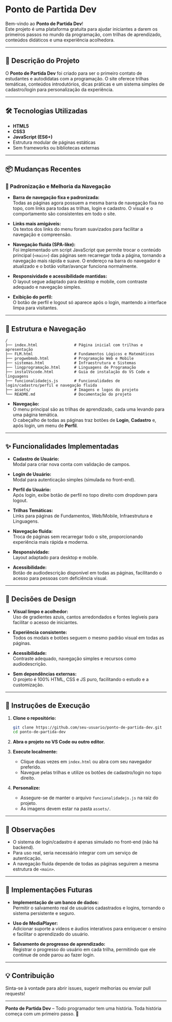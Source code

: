 # Ponto de Partida Dev

Bem-vindo ao **Ponto de Partida Dev**!  
Este projeto é uma plataforma gratuita para ajudar iniciantes a darem os primeiros passos no mundo da programação, com trilhas de aprendizado, conteúdos didáticos e uma experiência acolhedora.

---

## 🚀 Descrição do Projeto

O **Ponto de Partida Dev** foi criado para ser o primeiro contato de estudantes e autodidatas com a programação. O site oferece trilhas temáticas, conteúdos introdutórios, dicas práticas e um sistema simples de cadastro/login para personalização da experiência.

---

## 🛠️ Tecnologias Utilizadas

- **HTML5**  
- **CSS3**  
- **JavaScript (ES6+)**  
- Estrutura modular de páginas estáticas  
- Sem frameworks ou bibliotecas externas

---

## 📦 Mudanças Recentes

### 🔄 Padronização e Melhoria da Navegação

- **Barra de navegação fixa e padronizada:**  
  Todas as páginas agora possuem a mesma barra de navegação fixa no topo, com links para todas as trilhas, login e cadastro. O visual e o comportamento são consistentes em todo o site.

- **Links mais amigáveis:**  
  Os textos dos links do menu foram suavizados para facilitar a navegação e compreensão.

- **Navegação fluida (SPA-like):**  
  Foi implementado um script JavaScript que permite trocar o conteúdo principal (`<main>`) das páginas sem recarregar toda a página, tornando a navegação mais rápida e suave. O endereço na barra do navegador é atualizado e o botão voltar/avançar funciona normalmente.

- **Responsividade e acessibilidade mantidas:**  
  O layout segue adaptado para desktop e mobile, com contraste adequado e navegação simples.

- **Exibição do perfil:**  
  O botão de perfil e logout só aparece após o login, mantendo a interface limpa para visitantes.

---

## 📁 Estrutura e Navegação

```
/
├── index.html                # Página inicial com trilhas e apresentação
├── FLM.html                  # Fundamentos Lógicos e Matemáticos
├── progwebmob.html           # Programação Web e Mobile
├── sistemas.html             # Infraestrutura e Sistemas
├── lingprogramação.html      # Linguagens de Programação
├── instalVscode.html         # Guia de instalação do VS Code e linguagens
├── funcionalidadejs.js       # Funcionalidades de login/cadastro/perfil e navegação fluida
├── assets/                   # Imagens e logos do projeto
└── README.md                 # Documentação do projeto
```

- **Navegação:**  
  O menu principal são as trilhas de aprendizado, cada uma levando para uma página temática.  
  O cabeçalho de todas as páginas traz botões de **Login**, **Cadastro** e, após login, um menu de **Perfil**.

---

## ✨ Funcionalidades Implementadas

- **Cadastro de Usuário:**  
  Modal para criar nova conta com validação de campos.

- **Login de Usuário:**  
  Modal para autenticação simples (simulada no front-end).

- **Perfil do Usuário:**  
  Após login, exibe botão de perfil no topo direito com dropdown para logout.

- **Trilhas Temáticas:**  
  Links para páginas de Fundamentos, Web/Mobile, Infraestrutura e Linguagens.

- **Navegação fluida:**  
  Troca de páginas sem recarregar todo o site, proporcionando experiência mais rápida e moderna.

- **Responsividade:**  
  Layout adaptado para desktop e mobile.

- **Acessibilidade:**  
  Botão de audiodescrição disponível em todas as páginas, facilitando o acesso para pessoas com deficiência visual.

---

## 🎨 Decisões de Design

- **Visual limpo e acolhedor:**  
  Uso de gradientes azuis, cantos arredondados e fontes legíveis para facilitar o acesso de iniciantes.

- **Experiência consistente:**  
  Todos os modais e botões seguem o mesmo padrão visual em todas as páginas.

- **Acessibilidade:**  
  Contraste adequado, navegação simples e recursos como audiodescrição.

- **Sem dependências externas:**  
  O projeto é 100% HTML, CSS e JS puro, facilitando o estudo e a customização.

---

## 📝 Instruções de Execução

1. **Clone o repositório:**
   ```bash
   git clone https://github.com/seu-usuario/ponto-de-partida-dev.git
   cd ponto-de-partida-dev
   ```

2. **Abra o projeto no VS Code ou outro editor.**

3. **Execute localmente:**
   - Clique duas vezes em `index.html` ou abra com seu navegador preferido.
   - Navegue pelas trilhas e utilize os botões de cadastro/login no topo direito.

4. **Personalize:**
   - Assegure-se de manter o arquivo `funcionalidadejs.js` na raiz do projeto.
   - As imagens devem estar na pasta `assets/`.

---

## 📢 Observações

- O sistema de login/cadastro é apenas simulado no front-end (não há backend).
- Para uso real, seria necessário integrar com um serviço de autenticação.
- A navegação fluida depende de todas as páginas seguirem a mesma estrutura de `<main>`.

---

## 🌱 Implementações Futuras

- **Implementação de um banco de dados:**  
  Permitir o salvamento real de usuários cadastrados e logins, tornando o sistema persistente e seguro.

- **Uso de MediaPlayer:**  
  Adicionar suporte a vídeos e áudios interativos para enriquecer o ensino e facilitar o aprendizado do usuário.

- **Salvamento de progresso de aprendizado:**  
  Registrar o progresso do usuário em cada trilha, permitindo que ele continue de onde parou ao fazer login.

---

## 💡 Contribuição

Sinta-se à vontade para abrir issues, sugerir melhorias ou enviar pull requests!

---

**Ponto de Partida Dev** – Todo programador tem uma história. Toda história começa com um primeiro passo. 🚀